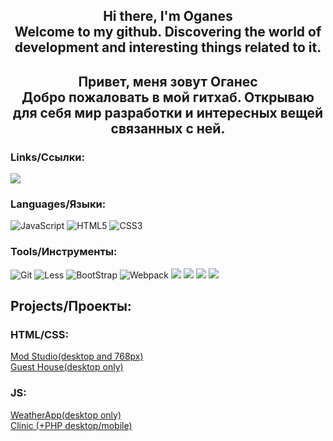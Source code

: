 
<h2 align="center">Hi there, I'm Oganes <br>
Welcome to my github.  Discovering the world of development and interesting things related to it. </h2>

<h2 align="center">
  Привет, меня зовут Оганес <br> 
  Добро пожаловать в мой гитхаб. Открываю для себя мир разработки и интересных вещей связанных с ней.
</h2>

<h3>Links/Ссылки:</h3>  
<a href="https://www.codewars.com/users/NBhey">
  <img src ='https://www.codewars.com/users/NBhey/badges/small'>
</a>

<h3>Languages/Языки:</h3>
<span><img src="https://img.shields.io/badge/javascript-%23323330.svg?style=for-the-badge&logo=javascript&logoColor=%23F7DF1E" alt="JavaScript"> </span> <span><img src ="https://img.shields.io/badge/html5-%23E34F26.svg?style=for-the-badge&logo=html5&logoColor=white" alt="HTML5"></span> <span><img src = "https://img.shields.io/badge/css3-%231572B6.svg?style=for-the-badge&logo=css3&logoColor=white" alt='CSS3'></span>

<h3>Tools/Инструменты:</h3>

<span><img src='https://img.shields.io/badge/git-%23F05033.svg?style=for-the-badge&logo=git&logoColor=white' alt='Git'></span> 
<span><img src="https://img.shields.io/badge/less-2B4C80?style=for-the-badge&logo=less&logoColor=white" alt="Less"></span>
<span><img src="https://img.shields.io/badge/bootstrap-%238511FA.svg?style=for-the-badge&logo=bootstrap&logoColor=white" alt="BootStrap">
<span><img src ='https://img.shields.io/badge/webpack-%238DD6F9.svg?style=for-the-badge&logo=webpack&logoColor=black' alt='Webpack'></span> 
<span><img src='https://img.shields.io/badge/ESLint-4B3263?style=for-the-badge&logo=eslint&logoColor=white'></span>
<span><img src='https://img.shields.io/badge/-jest-%23C21325?style=for-the-badge&logo=jest&logoColor=white'></span>
<span><img src='https://img.shields.io/badge/git-%23F05033.svg?style=for-the-badge&logo=git&logoColor=white'></span>
<span><img src='https://img.shields.io/badge/github-%23121011.svg?style=for-the-badge&logo=github&logoColor=white'></span>


<h2>Projects/Проекты:</h2>
<h3>HTML/CSS:</h3>
<span><a  href="https://nbhey.github.io/otus-css-Markarian-Tridrikh/">Mod Studio(desktop and 768px)</a></span> <br>
<span><a href="https://nbhey.github.io/Pet-Project1-HTML-CSS/" target="_blank">Guest House(desktop only)</a></span>

<h3>JS:</h3>
<span><a  href="https://nbhey.github.io/WeatherApp/">WeatherApp(desktop only)</a></span> <br>
<span> <a href="https://nbhey.github.io/Rocket-Business-/"> Clinic (+PHP desktop/mobile) </a></span>






